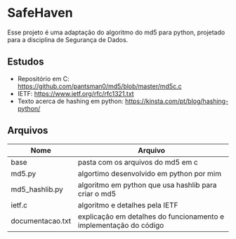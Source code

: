 # SafeHaven
Esse projeto é uma adaptação do algoritmo do md5 para python, projetado para a disciplina de Segurança de Dados. 

## Estudos
- Repositório em C: https://github.com/pantsman0/md5/blob/master/md5c.c 
- IETF: https://www.ietf.org/rfc/rfc1321.txt 
- Texto acerca de hashing em python: https://kinsta.com/pt/blog/hashing-python/ 

## Arquivos
| Nome | Arquivo |
| ---- | ------- |
| base | pasta com os arquivos do md5 em c | 
| md5.py | algortimo desenvolvido em python por mim | 
| md5_hashlib.py | algoritmo em python que usa hashlib para criar o md5 |
| ietf.c | algoritmo e detalhes pela IETF
| documentacao.txt | explicação em detalhes do funcionamento e implementação do código |
